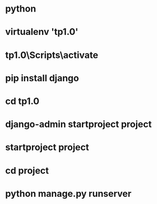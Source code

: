 # python

# virtualenv 'tp1.0'

# tp1.0\Scripts\activate

# pip install django

# cd tp1.0

# django-admin startproject project

# startproject project

# cd project

# python manage.py runserver

